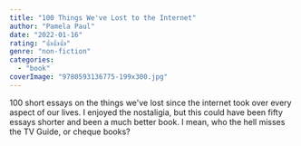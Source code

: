 ```yaml
---
title: "100 Things We've Lost to the Internet"
author: "Pamela Paul"
date: "2022-01-16"
rating: "👍👍👍"
genre: "non-fiction"
categories: 
  - "book"
coverImage: "9780593136775-199x300.jpg"
---
```

100 short essays on the things we've lost since the internet took over every aspect of our lives. I enjoyed the nostaligia, but this could have been fifty essays shorter and been a much better book. I mean, who the hell misses the TV Guide, or cheque books?
